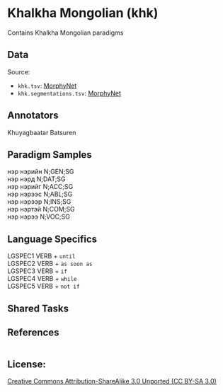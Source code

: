 # Khalkha Mongolian (khk)

Contains Khalkha Mongolian paradigms 


## Data

Source:
- `khk.tsv`: [MorphyNet](http://github.com/kbatsuren/MorphyNet)
- `khk.segmentations.tsv`: [MorphyNet](http://github.com/kbatsuren/MorphyNet)

## Annotators

Khuyagbaatar Batsuren

## Paradigm Samples
нэр	нэрийн	N;GEN;SG <br/>
нэр	нэрд	N;DAT;SG <br/>
нэр	нэрийг	N;ACC;SG <br/>
нэр	нэрээс	N;ABL;SG <br/>
нэр	нэрээр	N;INS;SG <br/>
нэр	нэртэй	N;COM;SG <br/>
нэр	нэрээ	N;VOC;SG <br/>

## Language Specifics
LGSPEC1 VERB + `until` <br />
LGSPEC2 VERB + `as soon as` <br />
LGSPEC3 VERB + `if` <br />
LGSPEC4 VERB + `while` <br />
LGSPEC5 VERB + `not if` <br />

## Shared Tasks


## References
```

```

## License: 
 [Creative Commons Attribution-ShareAlike 3.0 Unported (CC BY-SA 3.0)](https://creativecommons.org/licenses/by-sa/3.0/)


